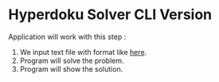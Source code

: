 # Hyperdoku Solver CLI Version

Application will work with this step :

1. We input text file with format like [here](/test/).
2. Program will solve the problem.
3. Program will show the solution.
